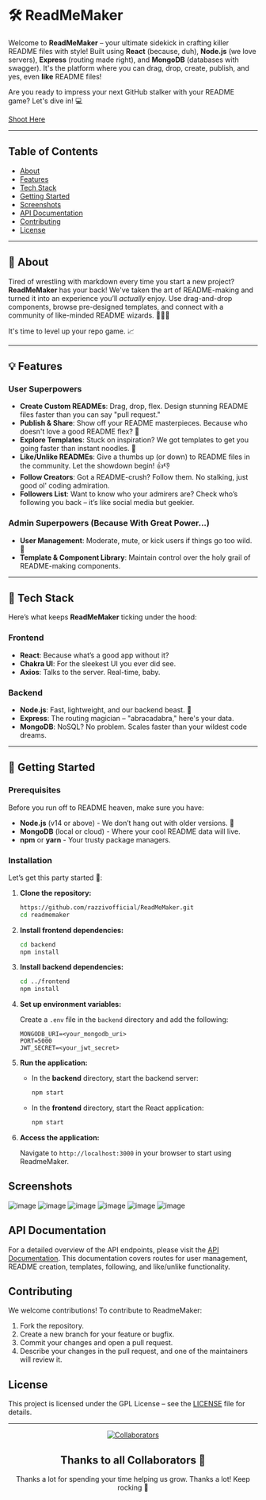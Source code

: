 # 🛠️ ReadMeMaker

Welcome to **ReadMeMaker** – your ultimate sidekick in crafting killer README files with style! Built using **React** (because, duh), **Node.js** (we love servers), **Express** (routing made right), and **MongoDB** (databases with swagger). It's the platform where you can drag, drop, create, publish, and yes, even **like** README files! 

Are you ready to impress your next GitHub stalker with your README game? Let's dive in! 💻

[Shoot Here](https://readmemaker.vercel.app/)

---

## Table of Contents

- [About](#about)
- [Features](#features)
- [Tech Stack](#tech-stack)
- [Getting Started](#getting-started)
- [Screenshots](#screenshots)
- [API Documentation](#api-documentation)
- [Contributing](#contributing)
- [License](#license)

---

## 📖 About

Tired of wrestling with markdown every time you start a new project? **ReadMeMaker** has your back! We've taken the art of README-making and turned it into an experience you’ll *actually* enjoy. Use drag-and-drop components, browse pre-designed templates, and connect with a community of like-minded README wizards. 🧙‍♂️✨

It's time to level up your repo game. 📈

---

## 💡 Features

### User Superpowers

- **Create Custom READMEs**: Drag, drop, flex. Design stunning README files faster than you can say "pull request."
- **Publish & Share**: Show off your README masterpieces. Because who doesn't love a good README flex? 🚀
- **Explore Templates**: Stuck on inspiration? We got templates to get you going faster than instant noodles. 🍜
- **Like/Unlike READMEs**: Give a thumbs up (or down) to README files in the community. Let the showdown begin! 👍👎
- **Follow Creators**: Got a README-crush? Follow them. No stalking, just good ol' coding admiration.
- **Followers List**: Want to know who your admirers are? Check who’s following you back – it’s like social media but geekier.

### Admin Superpowers (Because With Great Power...)

- **User Management**: Moderate, mute, or kick users if things go too wild. 👑
- **Template & Component Library**: Maintain control over the holy grail of README-making components.

---

## 🔧 Tech Stack

Here’s what keeps **ReadMeMaker** ticking under the hood:

### Frontend

- **React**: Because what’s a good app without it?
- **Chakra UI**: For the sleekest UI you ever did see.
- **Axios**: Talks to the server. Real-time, baby.

### Backend

- **Node.js**: Fast, lightweight, and our backend beast. 🐅
- **Express**: The routing magician – "abracadabra," here's your data.
- **MongoDB**: NoSQL? No problem. Scales faster than your wildest code dreams.

---

## 🚀 Getting Started

### Prerequisites

Before you run off to README heaven, make sure you have:

- **Node.js** (v14 or above) - We don’t hang out with older versions. 👴
- **MongoDB** (local or cloud) - Where your cool README data will live.
- **npm** or **yarn** - Your trusty package managers.

### Installation

Let’s get this party started 🎉:

1. **Clone the repository:**

   ```bash
   https://github.com/razzivofficial/ReadMeMaker.git
   cd readmemaker
   ```

2. **Install frontend dependencies:**

   ```bash
   cd backend
   npm install
   ```

3. **Install backend dependencies:**

   ```bash
   cd ../frontend
   npm install
   ```

4. **Set up environment variables:**

   Create a `.env` file in the `backend` directory and add the following:

   ```env
   MONGODB_URI=<your_mongodb_uri>
   PORT=5000
   JWT_SECRET=<your_jwt_secret>
   ```

5. **Run the application:**

   - In the **backend** directory, start the backend server:

     ```bash
     npm start
     ```

   - In the **frontend** directory, start the React application:

     ```bash
     npm start
     ```

6. **Access the application:**

   Navigate to `http://localhost:3000` in your browser to start using ReadmeMaker.

## Screenshots
![image](https://github.com/user-attachments/assets/6db4718c-4c39-4005-8b9a-f47bcdd063b0)
![image](https://github.com/user-attachments/assets/fbbfe88e-a755-4d2e-80b1-2124bf381a8a)
![image](https://github.com/user-attachments/assets/c36f82c9-fcce-46fa-84a3-efbad02fe0f7)
![image](https://github.com/user-attachments/assets/019dba1b-3f87-4f70-96d7-ca0a1f8d6cb8)
![image](https://github.com/user-attachments/assets/5dc7a030-758b-49f2-bbf3-9ceec3ca4a4d)
![image](https://github.com/user-attachments/assets/21cbb565-fbe3-4600-b2af-eca79ce7b0ca)



## API Documentation

For a detailed overview of the API endpoints, please visit the [API Documentation](https://readmemaker.com/documentation). This documentation covers routes for user management, README creation, templates, following, and like/unlike functionality.

## Contributing

We welcome contributions! To contribute to ReadmeMaker:

1. Fork the repository.
2. Create a new branch for your feature or bugfix.
3. Commit your changes and open a pull request.
4. Describe your changes in the pull request, and one of the maintainers will review it.

## License

This project is licensed under the GPL License – see the [LICENSE](LICENSE) file for details.

--- 



<div align="center">

[![Collaborators](https://contrib.rocks/image?repo=razzivofficial/ReadMeMaker)](https://github.com/razzivofficial/ReadMeMaker/graphs/contributors)

## Thanks to all Collaborators 💪

Thanks a lot for spending your time helping us grow. Thanks a lot! Keep rocking 🍻
